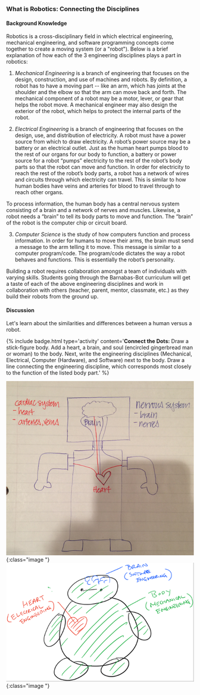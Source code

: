 ---
---
### What is Robotics: Connecting the Disciplines 
#### Background Knowledge
Robotics is a cross-disciplinary field in which electrical engineering, mechanical engineering, and software programming concepts come together to create a moving system (or a "robot").  Below is a brief explanation of how each of the 3 engineering disciplines plays a part in robotics:

1) _Mechanical Engineering​_ i​s a branch of engineering that focuses on the design, construction, and use of machines and robots.  By definition, a robot has to have a moving part -- like an arm, which has joints at the shoulder and the elbow so that the arm can move back and forth. The mechanical component of a robot may be a motor, lever, or gear that helps the robot move.  A mechanical engineer may also design the exterior of the robot, which helps to protect the internal parts of the robot.

2) _Electrical Engineering​_ ​is a branch of engineering that focuses on the design, use, and distribution of electricity.  A robot must have a power source from which to draw electricity.  A robot’s power source may be a battery or an electrical outlet.  Just as the human heart pumps blood to the rest of our organs for our body to function, a battery or power source for a robot “pumps” electricity to the rest of the robot’s body parts so that the robot can move and function.  In order for electricity to reach the rest of the robot’s body parts, a robot has a network of wires and circuits through which electricity can travel.  This is similar to how human bodies have veins and arteries for blood to travel through to reach other organs.

To process information, the human body has a central nervous system consisting of a brain and a network of nerves and muscles.  Likewise, a robot needs a “brain” to tell its body parts to move and function. The “brain” of the robot is the computer chip or circuit board. 

3) _Computer Science​_ is the study of how computers function and process information. In order for humans to move their arms, the brain must send a message to the arm telling it to move. This message is similar to a computer program/code.  The program/code dictates the way a robot behaves and functions.  This is essentially the robot’s personality.

Building a robot requires collaboration amongst a team of individuals with varying skills.  Students going through the Barnabas-Bot curriculum will get a taste of each of the above engineering disciplines and work in collaboration with others (teacher, parent, mentor, classmate, etc.) as they build their robots from the ground up.

#### Discussion
Let's learn about the similarities and differences between a human versus a robot.

{% include badge.html type='activity' content='<b>Connect the Dots:</b>  Draw a stick-figure body.  Add a heart, a brain, and soul (encircled gingerbread man or woman) to the body.  Next, write the engineering disciplines (Mechanical, Electrical, Computer (Hardware), and Software) next to the body.  Draw a line connecting the engineering discipline, which corresponds most closely to the function  of the listed body part.' %}


![fig 1.1](fig-1_1.png){:class="image "}
![fig 1.2](fig-1_2.png){:class="image "}

